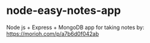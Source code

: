 # node-easy-notes-app
Node js + Express + MongoDB app for taking notes by: https://morioh.com/p/a7b6d0f042ab
